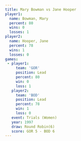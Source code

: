 ```yaml
---
title: Mary Bowman vs Jane Hooper
player1:            
  name: Bowman, Mary
  percent: 80       
  wins: 0           
  losses: 1         
player2:            
  name: Hooper, Jane
  percent: 78       
  wins: 1           
  losses: 0         
games:
 - player1:        
     team: 'GOR'   
     position: Lead
     percent: 80   
     win: 0        
     loss: 1       
   player2:        
     team: 'BOD'   
     position: Lead
     percent: 78   
     win: 1        
     loss: 0       
   event: Trials (Women)
   year: 1997           
   draw: Round Robin(6) 
   score: GOR 5 - BOD 6 
---
```

